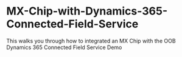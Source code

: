 # MX-Chip-with-Dynamics-365-Connected-Field-Service
This walks you through how to integrated an MX Chip with the OOB Dynamics 365 Connected Field Service Demo
